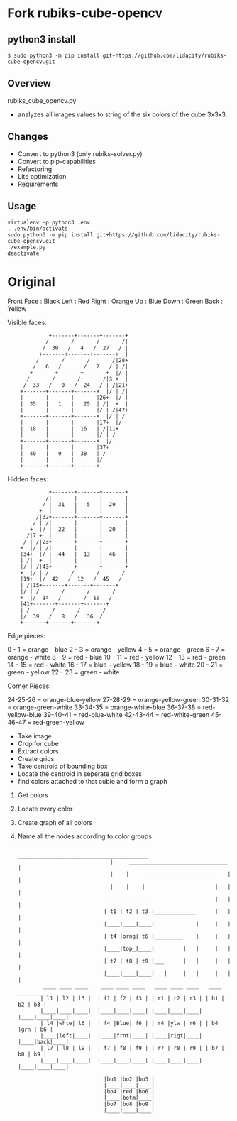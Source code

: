 # Fork rubiks-cube-opencv

## python3 install
```
$ sudo python3 -m pip install git+https://github.com/lidacity/rubiks-cube-opencv.git
```

## Overview
rubiks_cube_opencv.py
- analyzes all images values to string of the six colors of the cube 3x3x3.


## Changes
- Convert to python3 (only rubiks-solver.py)
- Convert to pip-capabilities
- Refactoring
- Lite optimization
- Requirements


## Usage
```
virtualenv -p python3 .env
. .env/bin/activate
sudo python3 -m pip install git+https://github.com/lidacity/rubiks-cube-opencv.git
./example.py
deactivate
```



# Original

Front Face : Black
Left : Red
Right : Orange
Up : Blue
Down : Green
Back : Yellow

Visible faces:

                 +-------+-------+-------+
                /       /       /       /|
               /  30   /   4   /  27   / |
              +-------+-------+-------+  |
             /       /       /       /|28+
            /   6   /       /   2   / | /|
           +-------+-------+-------+  |/ |
          /       /       /       /|3 +  |
         /  33   /   0   /  24   / | /|21+
        +-------+-------+-------+  |/ | /|
        |       |       |       |26+  |/ |
        |  35   |   1   |   25  | /|  +  |
        |       |       |       |/ | /|47+
        +-------+-------+-------+  |/ | /
        |       |       |       |17+  |/
        |  18   |       |  16   | /|11+
        |       |       |       |/ | /
        +-------+-------+-------+  |/
        |       |       |       |37+
        |  40   |   9   |  38   | /
        |       |       |       |/
        +-------+-------+-------+


Hidden faces:

                 +-------+-------+-------+
                /|       |       |       |
               / |  31   |   5   |  29   |
              +  |       |       |       |
             /|32+-------+-------+-------+
            / | /|       |       |       |
           +  |/ |  22   |       |  20   |
          /|7 +  |       |       |       |
         / | /|23+-------+-------+-------+
        +  |/ | /|       |       |       |
        |34+  |/ |  44   |  13   |  46   |
        | /|  +  |       |       |       |
        |/ | /|43+-------+-------+-------+
        +  |/ | /       /       /       /
        |19+  |/  42   /  12   /  45   /
        | /|15+-------+-------+-------+
        |/ | /       /       /       /
        +  |/  14   /       /  10   /
        |41+-------+-------+-------+
        | /       /       /       /
        |/  39   /   8   /   36  /
        +-------+-------+-------+

Edge pieces:

0 - 1 = orange - blue
2 - 3 = orange - yellow
4 - 5 = orange - green
6 - 7 = orange - white
8 - 9 = red - blue
10 - 11 = red - yellow
12 - 13 = red - green
14 - 15 = red - white
16 - 17 = blue - yellow
18 - 19 = blue - white
20 - 21 = green - yellow
22 - 23 = green - white

Corner Pieces:

24-25-26 = orange-blue-yellow
27-28-29 = orange-yellow-green
30-31-32 = orange-green-white
33-34-35 = orange-white-blue
36-37-38 = red-yellow-blue
39-40-41 = red-blue-white
42-43-44 = red-white-green
45-46-47 = red-green-yellow

* Take image 
* Crop for cube
* Extract colors
* Create grids
* Take centroid of bounding box
* Locate the centroid in seperate grid boxes
* find colors attached to that cubie and form a graph 


1. Get colors
2. Locate every color
3. Create graph of all colors
4. Name all the nodes according to color groups 


                                     _________________________________________
                                    |     _______________________________     |
                                    |    |     ______________________    |    |
                                    |    |    |                      |   |    |
                                   ____ ____ ____                    |   |    |
                                  | t1 | t2 | t3 |_____________      |   |    |
                                  |____|____|____|             |     |   |    |
                                  | t4 |orng| t6 |_________    |     |   |    |
                                  |____|top_|____|         |   |     |   |    |
                                  | t7 | t8 | t9 |___      |   |     |   |    |
                                  |____|____|____|   |     |   |     |   |    |
               ____ ____ ____    ____ ____ ____   ____ ____ ____   ____ ____ ____
              | l1 | l2 | l3 |  | f1 | f2 | f3 | | r1 | r2 | r3 | | b1 | b2 | b3 |
              |____|____|____|  |____|____|____| |____|____|____| |____|____|____|
              | l4 |whte| l6 |  | f4 |Blue| f6 | | r4 |ylw | r6 | | b4 |grn | b6 |
              |____|left|____|  |____|frnt|____| |____|rigt|____| |____|back|____|
              | l7 | l8 | l9 |  | f7 | f8 | f9 | | r7 | r8 | r9 | | b7 | b8 | b9 |
              |____|____|____|  |____|____|____| |____|____|____| |____|____|____|
                                   ____ ____ ____
                                  |bo1 |bo2 |bo3 |
                                  |____|____|____|
                                  |bo4 |red |bo6 |
                                  |____|botm|____|
                                  |bo7 |bo8 |bo9 |
                                  |____|____|____|
